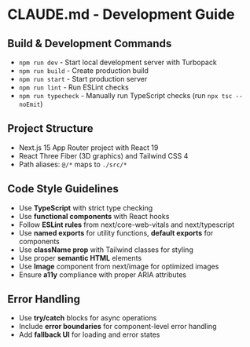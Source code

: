 # CLAUDE.md - Development Guide

## Build & Development Commands
- `npm run dev` - Start local development server with Turbopack
- `npm run build` - Create production build
- `npm run start` - Start production server
- `npm run lint` - Run ESLint checks
- `npm run typecheck` - Manually run TypeScript checks (run `npx tsc --noEmit`)

## Project Structure
- Next.js 15 App Router project with React 19
- React Three Fiber (3D graphics) and Tailwind CSS 4
- Path aliases: `@/*` maps to `./src/*`

## Code Style Guidelines
- Use **TypeScript** with strict type checking
- Use **functional components** with React hooks
- Follow **ESLint rules** from next/core-web-vitals and next/typescript
- Use **named exports** for utility functions, **default exports** for components
- Use **className prop** with Tailwind classes for styling
- Use proper **semantic HTML** elements
- Use **Image** component from next/image for optimized images
- Ensure **a11y** compliance with proper ARIA attributes

## Error Handling
- Use **try/catch** blocks for async operations
- Include **error boundaries** for component-level error handling
- Add **fallback UI** for loading and error states